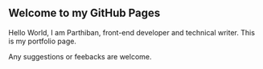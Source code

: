 ## Welcome to my GitHub Pages

Hello World, 
I am Parthiban, front-end developer and technical writer. This is my portfolio page.

Any suggestions or feebacks are welcome.

